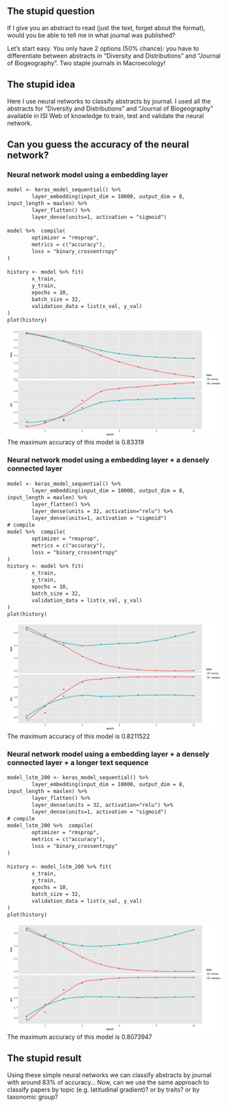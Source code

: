 The stupid question
-------------------

If I give you an abstract to read (just the text, forget about the
format), would you be able to tell me in what journal was published?

Let’s start easy. You only have 2 options (50% chance): you have to
differentiate between abstracts in “Diversity and Distributions” and
“Journal of Biogeography”. Two staple journals in Macroecology!

The stupid idea
---------------

Here I use neural networks to classify abstracts by journal. I used all
the abstracts for “Diversity and Distributions” and “Journal of
Biogeography” available in ISI Web of knowledge to train, test and
validate the neural network.

Can you guess the accuracy of the neural network?
-------------------------------------------------

### Neural network model using a embedding layer

    model <- keras_model_sequential() %>% 
            layer_embedding(input_dim = 10000, output_dim = 8, input_length = maxlen) %>% 
            layer_flatten() %>% 
            layer_dense(units=1, activation = "sigmoid")

    model %>%  compile(
            optimizer = "rmsprop",
            metrics = c("accuracy"),
            loss = "binary_crossentropy"
    )

    history <- model %>% fit(
            x_train, 
            y_train, 
            epochs = 10, 
            batch_size = 32, 
            validation_data = list(x_val, y_val)
    )
    plot(history)

![](class_abstract_files/figure-markdown_strict/plot.validation-1.png)
The maximum accuracy of this model is 0.83319

### Neural network model using a embedding layer + a densely connected layer

    model <- keras_model_sequential() %>% 
            layer_embedding(input_dim = 10000, output_dim = 8, input_length = maxlen) %>% 
            layer_flatten() %>% 
            layer_dense(units = 32, activation="relu") %>% 
            layer_dense(units=1, activation = "sigmoid")
    # compile
    model %>%  compile(
            optimizer = "rmsprop",
            metrics = c("accuracy"),
            loss = "binary_crossentropy"
    )
    history <- model %>% fit(
            x_train, 
            y_train, 
            epochs = 10, 
            batch_size = 32, 
            validation_data = list(x_val, y_val)
    )
    plot(history)

![](class_abstract_files/figure-markdown_strict/adding.dense.layer-1.png)
The maximum accuracy of this model is 0.8211522

### Neural network model using a embedding layer + a densely connected layer + a longer text sequence

    model_lstm_200 <- keras_model_sequential() %>% 
            layer_embedding(input_dim = 10000, output_dim = 8, input_length = maxlen) %>% 
            layer_flatten() %>% 
            layer_dense(units = 32, activation="relu") %>% 
            layer_dense(units=1, activation = "sigmoid")
    # compile
    model_lstm_200 %>%  compile(
            optimizer = "rmsprop",
            metrics = c("accuracy"),
            loss = "binary_crossentropy"
    )

    history <- model_lstm_200 %>% fit(
            x_train, 
            y_train, 
            epochs = 10, 
            batch_size = 32, 
            validation_data = list(x_val, y_val)
    )
    plot(history)

![](class_abstract_files/figure-markdown_strict/longer.sequence.lenght-1.png)
The maximum accuracy of this model is 0.8073947

The stupid result
-----------------

Using these simple neural networks we can classify abstracts by journal
with around 83% of accuracy… Now, can we use the same approach to
classify papers by topic (e.g. latitudinal gradient)? or by traits? or
by taxonomic group?
